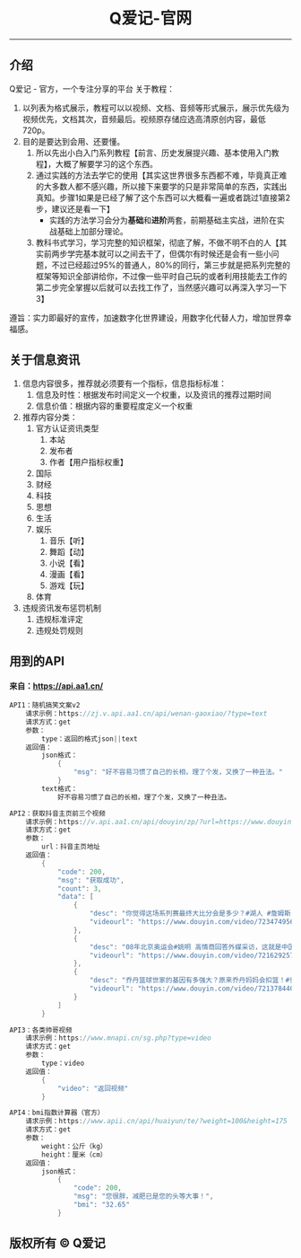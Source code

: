 # <center>Q爱记-官网</center>

---

## 介绍
Q爱记 - 官方，一个专注分享的平台
关于教程：
1. 以列表为格式展示，教程可以以视频、文档、音频等形式展示，展示优先级为视频优先，文档其次，音频最后。视频原存储应选高清原创内容，最低720p。
2. 目的是要达到会用、还要懂。
    1. 所以先出小白入门系列教程【前言、历史发展提兴趣、基本使用入门教程】，大概了解要学习的这个东西。
    2. 通过实践的方法去学它的使用【其实这世界很多东西都不难，毕竟真正难的大多数人都不感兴趣，所以接下来要学的只是非常简单的东西，实践出真知。步骤1如果是已经了解了这个东西可以大概看一遍或者跳过1直接第2步，建议还是看一下】
        + 实践的方法学习会分为**基础**和**进阶**两套，前期基础主实战，进阶在实战基础上加部分理论。
    3. 教科书式学习，学习完整的知识框架，彻底了解，不做不明不白的人【其实前两步学完基本就可以之间去干了，但偶尔有时候还是会有一些小问题，不过已经超过95%的普通人，80%的同行，第三步就是把系列完整的框架等知识全部讲给你，不过像一些平时自己玩的或者利用技能去工作的第二步完全掌握以后就可以去找工作了，当然感兴趣可以再深入学习一下3】

遵旨：实力即最好的宣传，加速数字化世界建设，用数字化代替人力，增加世界幸福感。

## 关于信息资讯
1. 信息内容很多，推荐就必须要有一个指标，信息指标标准：
    1. 信息及时性：根据发布时间定义一个权重，以及资讯的推荐过期时间
    2. 信息价值：根据内容的重要程度定义一个权重
2. 推荐内容分类：
    1. 官方认证资讯类型
        1. 本站
        2. 发布者
        3. 作者【用户指标权重】
    2. 国际
    3. 财经
    4. 科技
    5. 思想
    6. 生活
    7. 娱乐
        1. 音乐【听】
        2. 舞蹈【动】
        3. 小说【看】
        4. 漫画【看】
        5. 游戏【玩】
    8. 体育
3. 违规资讯发布惩罚机制
    1. 违规标准评定
    2. 违规处罚规则

## 用到的API
#### 来自：https://api.aa1.cn/
```cs
API1：随机搞笑文案v2
    请求示例：https://zj.v.api.aa1.cn/api/wenan-gaoxiao/?type=text
    请求方式：get
    参数：
        type：返回的格式json||text
    返回值：
        json格式：
            {
                "msg": "好不容易习惯了自己的长相，理了个发，又换了一种丑法。"
            }
        text格式：
            好不容易习惯了自己的长相，理了个发，又换了一种丑法。
```
```cs
API2：获取抖音主页前三个视频
    请求示例：https://v.api.aa1.cn/api/douyin/zp/?url=https://www.douyin.com/user/MS4wLjABAAAAKlLQ6XV_1dKsI1YIVYYbdsOosl2vDOG_CH23hF3Ofa0
    请求方式：get
    参数：
        url：抖音主页地址
    返回值：
        {
            "code": 200,
            "msg": "获取成功",
            "count": 3,
            "data": [
                {
                    "desc": "你觉得这场系列赛最终大比分会是多少？#湖人 #詹姆斯",
                    "videourl": "https://www.douyin.com/video/7234749568917753123"
                },
                {
                    "desc": "08年北京奥运会#姚明 高情商回答外媒采访，这就是中国的精神面貌！#中国男篮",
                    "videourl": "https://www.douyin.com/video/7216292579736964352"
                },
                {
                    "desc": "乔丹篮球世家的基因有多强大？原来乔丹妈妈会扣篮！#乔丹 #搞笑nba #篮球",
                    "videourl": "https://www.douyin.com/video/7213784406459272459"
                }
            ]
        }
```
```cs
API3：各类帅哥视频
    请求示例：https://www.mnapi.cn/sg.php?type=video
    请求方式：get
    参数：
        type：video
    返回值：
        {
            "video": "返回视频"
        }
```
```cs
API4：bmi指数计算器（官方）
    请求示例：https://www.apii.cn/api/huaiyun/te/?weight=100&height=175
    请求方式：get
    参数：
        weight：公斤（kg）
        height：厘米（cm）
    返回值：
        json格式：
            {
                "code": 200,
                "msg": "您很胖，减肥已是您的头等大事！",
                "bmi": "32.65"
            }
```

## 版权所有 © Q爱记